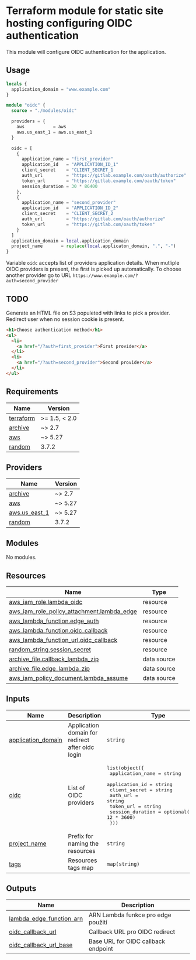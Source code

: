 # Terraform module for static site hosting configuring OIDC authentication

This module will configure OIDC authentication for the application.

## Usage

```terraform
locals {
  application_domain = "www.example.com"
}

module "oidc" {
  source = "./modules/oidc"

  providers = {
    aws           = aws
    aws.us_east_1 = aws.us_east_1
  }

  oidc = [
    {
      application_name = "first_provider"
      application_id   = "APPLICATION_ID_1"
      client_secret    = "CLIENT_SECRET_1
      auth_url         = "https://gitlab.example.com/oauth/authorize"
      token_url        = "https://gitlab.example.com/oauth/token"
      session_duration = 30 * 86400
    },
    {
      application_name = "second_provider"
      application_id   = "APPLICATION_ID_2"
      client_secret    = "CLIENT_SECRET_2
      auth_url         = "https://gitlab.com/oauth/authorize"
      token_url        = "https://gitlab.com/oauth/token"
    }
  ]
  application_domain = local.application_domain
  project_name       = replace(local.applicaton_domain, ".", "-")
}
```

Variable `oidc` accepts list of providers application details. When mutliple OIDC providers is present, the first is picked up automatically. To choose another provider go to URL `https://www.example.com/?auth=second_provider`

## TODO
Generate an HTML file on S3 populeted with links to pick a provider. Redirect user when no session cookie is present.
```html
<h1>Choose authentication method</h1>
<ul>
  <li>
    <a href="/?auth=first_provider">First provider</a>
  </li>
  <li>
    <a href="/?auth=second_provider">Second provider</a>
  </li>
</ul>
```

<!-- BEGIN_TF_DOCS -->
## Requirements

| Name | Version |
|------|---------|
| <a name="requirement_terraform"></a> [terraform](#requirement\_terraform) | >= 1.5, < 2.0 |
| <a name="requirement_archive"></a> [archive](#requirement\_archive) | ~> 2.7 |
| <a name="requirement_aws"></a> [aws](#requirement\_aws) | ~> 5.27 |
| <a name="requirement_random"></a> [random](#requirement\_random) | 3.7.2 |

## Providers

| Name | Version |
|------|---------|
| <a name="provider_archive"></a> [archive](#provider\_archive) | ~> 2.7 |
| <a name="provider_aws"></a> [aws](#provider\_aws) | ~> 5.27 |
| <a name="provider_aws.us_east_1"></a> [aws.us\_east\_1](#provider\_aws.us\_east\_1) | ~> 5.27 |
| <a name="provider_random"></a> [random](#provider\_random) | 3.7.2 |

## Modules

No modules.

## Resources

| Name | Type |
|------|------|
| [aws_iam_role.lambda_oidc](https://registry.terraform.io/providers/hashicorp/aws/latest/docs/resources/iam_role) | resource |
| [aws_iam_role_policy_attachment.lambda_edge](https://registry.terraform.io/providers/hashicorp/aws/latest/docs/resources/iam_role_policy_attachment) | resource |
| [aws_lambda_function.edge_auth](https://registry.terraform.io/providers/hashicorp/aws/latest/docs/resources/lambda_function) | resource |
| [aws_lambda_function.oidc_callback](https://registry.terraform.io/providers/hashicorp/aws/latest/docs/resources/lambda_function) | resource |
| [aws_lambda_function_url.oidc_callback](https://registry.terraform.io/providers/hashicorp/aws/latest/docs/resources/lambda_function_url) | resource |
| [random_string.session_secret](https://registry.terraform.io/providers/hashicorp/random/3.7.2/docs/resources/string) | resource |
| [archive_file.callback_lambda_zip](https://registry.terraform.io/providers/hashicorp/archive/latest/docs/data-sources/file) | data source |
| [archive_file.edge_lambda_zip](https://registry.terraform.io/providers/hashicorp/archive/latest/docs/data-sources/file) | data source |
| [aws_iam_policy_document.lambda_assume](https://registry.terraform.io/providers/hashicorp/aws/latest/docs/data-sources/iam_policy_document) | data source |

## Inputs

| Name | Description | Type | Default | Required |
|------|-------------|------|---------|:--------:|
| <a name="input_application_domain"></a> [application\_domain](#input\_application\_domain) | Application domain for redirect after oidc login | `string` | n/a | yes |
| <a name="input_oidc"></a> [oidc](#input\_oidc) | List of OIDC providers | <pre>list(object({<br/>    application_name = string<br/>    application_id   = string<br/>    client_secret    = string<br/>    auth_url         = string<br/>    token_url        = string<br/>    session_duration = optional(number, 12 * 3600)<br/>  }))</pre> | `[]` | no |
| <a name="input_project_name"></a> [project\_name](#input\_project\_name) | Prefix for naming the resources | `string` | `"static-site"` | no |
| <a name="input_tags"></a> [tags](#input\_tags) | Resources tags map | `map(string)` | `{}` | no |

## Outputs

| Name | Description |
|------|-------------|
| <a name="output_lambda_edge_function_arn"></a> [lambda\_edge\_function\_arn](#output\_lambda\_edge\_function\_arn) | ARN Lambda funkce pro edge použití |
| <a name="output_oidc_callback_url"></a> [oidc\_callback\_url](#output\_oidc\_callback\_url) | Callback URL pro OIDC redirect |
| <a name="output_oidc_callback_url_base"></a> [oidc\_callback\_url\_base](#output\_oidc\_callback\_url\_base) | Base URL for OIDC callback endpoint |
<!-- END_TF_DOCS -->

